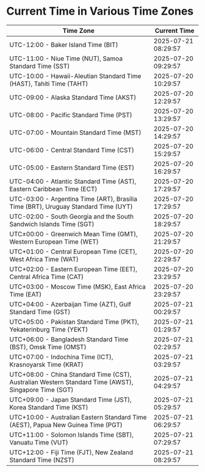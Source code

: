 # Current Time in Various Time Zones

| Time Zone | Current Time |
|-----------|--------------|
| UTC-12:00 - Baker Island Time (BIT) | 2025-07-21 08:29:57 |
| UTC-11:00 - Niue Time (NUT), Samoa Standard Time (SST) | 2025-07-20 09:29:57 |
| UTC-10:00 - Hawaii-Aleutian Standard Time (HAST), Tahiti Time (TAHT) | 2025-07-20 10:29:57 |
| UTC-09:00 - Alaska Standard Time (AKST) | 2025-07-20 12:29:57 |
| UTC-08:00 - Pacific Standard Time (PST) | 2025-07-20 13:29:57 |
| UTC-07:00 - Mountain Standard Time (MST) | 2025-07-20 14:29:57 |
| UTC-06:00 - Central Standard Time (CST) | 2025-07-20 15:29:57 |
| UTC-05:00 - Eastern Standard Time (EST) | 2025-07-20 16:29:57 |
| UTC-04:00 - Atlantic Standard Time (AST), Eastern Caribbean Time (ECT) | 2025-07-20 17:29:57 |
| UTC-03:00 - Argentina Time (ART), Brasília Time (BRT), Uruguay Standard Time (UYT) | 2025-07-20 17:29:57 |
| UTC-02:00 - South Georgia and the South Sandwich Islands Time (SGT) | 2025-07-20 18:29:57 |
| UTC±00:00 - Greenwich Mean Time (GMT), Western European Time (WET) | 2025-07-20 21:29:57 |
| UTC+01:00 - Central European Time (CET), West Africa Time (WAT) | 2025-07-20 22:29:57 |
| UTC+02:00 - Eastern European Time (EET), Central Africa Time (CAT) | 2025-07-20 23:29:57 |
| UTC+03:00 - Moscow Time (MSK), East Africa Time (EAT) | 2025-07-20 23:29:57 |
| UTC+04:00 - Azerbaijan Time (AZT), Gulf Standard Time (GST) | 2025-07-21 00:29:57 |
| UTC+05:00 - Pakistan Standard Time (PKT), Yekaterinburg Time (YEKT) | 2025-07-21 01:29:57 |
| UTC+06:00 - Bangladesh Standard Time (BST), Omsk Time (OMST) | 2025-07-21 02:29:57 |
| UTC+07:00 - Indochina Time (ICT), Krasnoyarsk Time (KRAT) | 2025-07-21 03:29:57 |
| UTC+08:00 - China Standard Time (CST), Australian Western Standard Time (AWST), Singapore Time (SGT) | 2025-07-21 04:29:57 |
| UTC+09:00 - Japan Standard Time (JST), Korea Standard Time (KST) | 2025-07-21 05:29:57 |
| UTC+10:00 - Australian Eastern Standard Time (AEST), Papua New Guinea Time (PGT) | 2025-07-21 06:29:57 |
| UTC+11:00 - Solomon Islands Time (SBT), Vanuatu Time (VUT) | 2025-07-21 07:29:57 |
| UTC+12:00 - Fiji Time (FJT), New Zealand Standard Time (NZST) | 2025-07-21 08:29:57 |

